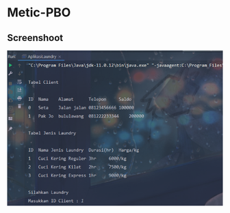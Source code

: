 # Metic-PBO
## Screenshoot

![ini screenshoot](https://github.com/AkuraDiary/UKL-Season2/blob/main/images/ss%20laundry%201.png)
